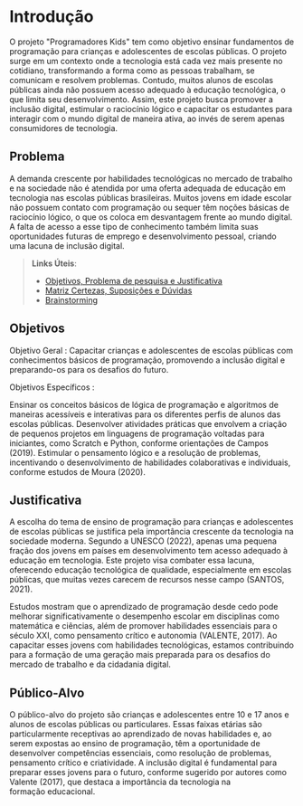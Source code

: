 # Introdução

O projeto "Programadores Kids" tem como objetivo ensinar fundamentos de programação para crianças e adolescentes de escolas públicas. O projeto surge em um contexto onde a tecnologia está cada vez mais presente no cotidiano, transformando a forma como as pessoas trabalham, se comunicam e resolvem problemas. Contudo, muitos alunos de escolas públicas ainda não possuem acesso adequado à educação tecnológica, o que limita seu desenvolvimento. Assim, este projeto busca promover a inclusão digital, estimular o raciocínio lógico e capacitar os estudantes para interagir com o mundo digital de maneira ativa, ao invés de serem apenas consumidores de tecnologia.

## Problema
A demanda crescente por habilidades tecnológicas no mercado de trabalho e na sociedade não é atendida por uma oferta adequada 
de educação em tecnologia nas escolas públicas brasileiras. Muitos jovens em idade escolar não possuem contato com programação ou
sequer têm noções básicas de raciocínio lógico, o que os coloca em desvantagem frente ao mundo digital. A falta de acesso a esse
tipo de conhecimento também limita suas oportunidades futuras de emprego e desenvolvimento pessoal, criando uma lacuna de
inclusão digital.

> **Links Úteis**:
> - [Objetivos, Problema de pesquisa e Justificativa](https://medium.com/@versioparole/objetivos-problema-de-pesquisa-e-justificativa-c98c8233b9c3)
> - [Matriz Certezas, Suposições e Dúvidas](https://medium.com/educa%C3%A7%C3%A3o-fora-da-caixa/matriz-certezas-suposi%C3%A7%C3%B5es-e-d%C3%BAvidas-fa2263633655)
> - [Brainstorming](https://www.euax.com.br/2018/09/brainstorming/)

## Objetivos

Objetivo Geral :
Capacitar crianças e adolescentes de escolas públicas com conhecimentos básicos de programação, promovendo a inclusão digital e preparando-os para os desafios do futuro.

Objetivos Específicos :

Ensinar os conceitos básicos de lógica de programação e algoritmos de maneiras acessíveis e interativas para os diferentes perfis de alunos das escolas públicas.
Desenvolver atividades práticas que envolvem a criação de pequenos projetos em linguagens de programação voltadas para iniciantes, como Scratch e Python, conforme orientações de Campos (2019).
Estimular o pensamento lógico e a resolução de problemas, incentivando o desenvolvimento de habilidades colaborativas e individuais, conforme estudos de Moura (2020).

## Justificativa

A escolha do tema de ensino de programação para crianças e adolescentes de escolas públicas se justifica pela importância crescente da tecnologia na sociedade moderna. Segundo a UNESCO (2022), apenas uma pequena fração dos jovens em países em desenvolvimento tem acesso adequado à educação em tecnologia. Este projeto visa combater essa lacuna, oferecendo educação tecnológica de qualidade, especialmente em escolas públicas, que muitas vezes carecem de recursos nesse campo (SANTOS, 2021).

Estudos mostram que o aprendizado de programação desde cedo pode melhorar significativamente o desempenho escolar em disciplinas como matemática e ciências, além de promover habilidades essenciais para o século XXI, como pensamento crítico e autonomia (VALENTE, 2017). Ao capacitar esses jovens com habilidades tecnológicas, estamos contribuindo para a formação de uma geração mais preparada para os desafios do mercado de trabalho e da cidadania digital.

## Público-Alvo

O público-alvo do projeto são crianças e adolescentes entre 10 e 17 anos e alunos de escolas públicas ou particulares. Essas faixas etárias são particularmente receptivas ao aprendizado de novas habilidades e, ao serem expostas ao ensino de programação, têm a oportunidade de desenvolver competências essenciais, como resolução de problemas, pensamento crítico e criatividade. A inclusão digital é fundamental para preparar esses jovens para o futuro, conforme sugerido por autores como Valente (2017), que destaca a importância da tecnologia na formação educacional.
